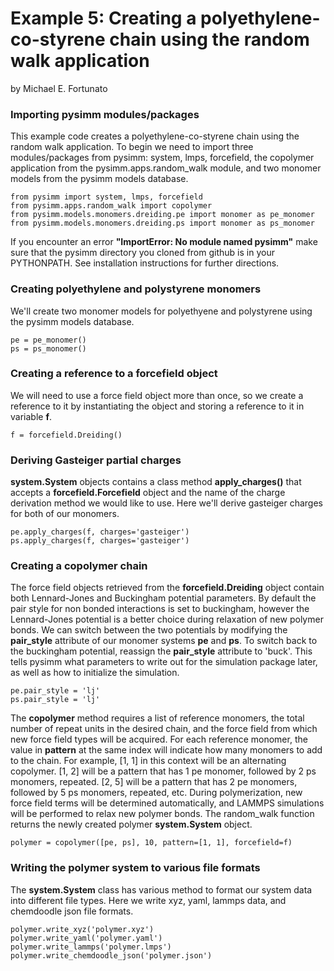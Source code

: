 Example 5: Creating a polyethylene-co-styrene chain using the random walk application
=====================================================================================
by Michael E. Fortunato

### Importing pysimm modules/packages

This example code creates a polyethylene-co-styrene chain using the random walk application. To begin we need to import three modules/packages from pysimm: system, lmps, forcefield, the copolymer application from the pysimm.apps.random_walk module, and two monomer models from the pysimm models database.

```
from pysimm import system, lmps, forcefield
from pysimm.apps.random_walk import copolymer
from pysimm.models.monomers.dreiding.pe import monomer as pe_monomer
from pysimm.models.monomers.dreiding.ps import monomer as ps_monomer
```

If you encounter an error **"ImportError: No module named pysimm"** make sure that the pysimm directory you cloned from github is in your PYTHONPATH. See installation instructions for further directions.

### Creating polyethylene and polystyrene monomers

We'll create two monomer models for polyethyene and polystyrene using the pysimm models database.

```
pe = pe_monomer()
ps = ps_monomer()
```

### Creating a reference to a forcefield object

We will need to use a force field object more than once, so we create a reference to it by instantiating the object and storing a reference to it in variable **f**.

`f = forcefield.Dreiding()`

### Deriving Gasteiger partial charges

**system.System** objects contains a class method **apply_charges()** that accepts a **forcefield.Forcefield** object and the name of the charge derivation method we would like to use. Here we'll derive gasteiger charges for both of our monomers.

```
pe.apply_charges(f, charges='gasteiger')
ps.apply_charges(f, charges='gasteiger')
```

### Creating a copolymer chain

The force field objects retrieved from the **forcefield.Dreiding** object contain both Lennard-Jones and Buckingham potential parameters. By default the pair style for non bonded interactions is set to buckingham, however the Lennard-Jones potential is a better choice during relaxation of new polymer bonds. We can switch between the two potentials by modifying the **pair_style** attribute of our monomer systems **pe** and **ps**. To switch back to the buckingham potential, reassign the **pair_style** attribute to 'buck'. This tells pysimm what parameters to write out for the simulation package later, as well as how to initialize the simulation.

```
pe.pair_style = 'lj'
ps.pair_style = 'lj'
```

The **copolymer** method requires a list of reference monomers, the total number of repeat units in the desired chain, and the force field from which new force field types will be acquired. For each reference monomer, the value in **pattern** at the same index will indicate how many monomers to add to the chain. For example, [1, 1] in this context will be an alternating copolymer. [1, 2] will be a pattern that has 1 pe monomer, followed by 2 ps monomers, repeated. [2, 5] will be a pattern that has 2 pe monomers, followed by 5 ps monomers, repeated, etc. During polymerization, new force field terms will be determined automatically, and LAMMPS simulations will be performed to relax new polymer bonds. The random_walk function returns the newly created polymer **system.System** object.

`polymer = copolymer([pe, ps], 10, pattern=[1, 1], forcefield=f)`

### Writing the polymer system to various file formats

The **system.System** class has various method to format our system data into different file types. Here we write xyz, yaml, lammps data, and chemdoodle json file formats.

```
polymer.write_xyz('polymer.xyz')
polymer.write_yaml('polymer.yaml')
polymer.write_lammps('polymer.lmps')
polymer.write_chemdoodle_json('polymer.json')
```